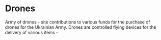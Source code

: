 # Drones
 Army of drones - site contributions to various funds for the purchase of drones for the Ukrainian Army.
 Drones are controlled flying devices for the delivery of various items - 
